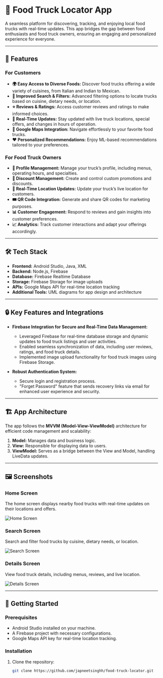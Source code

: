 # 🚚 **Food Truck Locator App**

A seamless platform for discovering, tracking, and enjoying local food trucks with real-time updates. This app bridges the gap between food enthusiasts and food truck owners, ensuring an engaging and personalized experience for everyone.

---

## 🌟 **Features**

### **For Customers**
- **🌍 Easy Access to Diverse Foods:** Discover food trucks offering a wide variety of cuisines, from Italian and Indian to Mexican.
- **🔎 Improved Search & Filters:** Advanced filtering options to locate trucks based on cuisine, dietary needs, or location.
- **⭐ Reviews & Ratings:** Access customer reviews and ratings to make informed choices.
- **📍 Real-Time Updates:** Stay updated with live truck locations, special offers, and changes in hours of operation.
- **🚗 Google Maps Integration:** Navigate effortlessly to your favorite food trucks.
- **❤️ Personalized Recommendations:** Enjoy ML-based recommendations tailored to your preferences.

### **For Food Truck Owners**
- **👤 Profile Management:** Manage your truck’s profile, including menus, operating hours, and specialties.
- **💸 Discount Management:** Create and control custom promotions and discounts.
- **📍 Real-Time Location Updates:** Update your truck’s live location for customers.
- **🎟️ QR Code Integration:** Generate and share QR codes for marketing purposes.
- **📊 Customer Engagement:** Respond to reviews and gain insights into customer preferences.
- **📈 Analytics:** Track customer interactions and adapt your offerings accordingly.

---

## 🛠️ **Tech Stack**
- **Frontend:** Android Studio, Java, XML
- **Backend:** Node.js, Firebase
- **Database:** Firebase Realtime Database
- **Storage:** Firebase Storage for image uploads
- **APIs:** Google Maps API for real-time location tracking
- **Additional Tools:** UML diagrams for app design and architecture

---

## 🔒 **Key Features and Integrations**

- **Firebase Integration for Secure and Real-Time Data Management:**
  - Leveraged Firebase for real-time database storage and dynamic updates to food truck listings and user activities.
  - Enabled seamless synchronization of data, including user reviews, ratings, and food truck details.
  - Implemented image upload functionality for food truck images using Firebase Storage.

- **Robust Authentication System:**
  - Secure login and registration process.
  - "Forget Password" feature that sends recovery links via email for enhanced user experience and security.

---

## 🏗️ **App Architecture**
The app follows the **MVVM (Model-View-ViewModel)** architecture for efficient code management and scalability:
1. **Model:** Manages data and business logic.
2. **View:** Responsible for displaying data to users.
3. **ViewModel:** Serves as a bridge between the View and Model, handling LiveData updates.

---

## 🖼️ **Screenshots**

### **Home Screen**
The home screen displays nearby food trucks with real-time updates on their locations and offers.

![Home Screen](screenshots/home_screen.png)

### **Search Screen**
Search and filter food trucks by cuisine, dietary needs, or location.

![Search Screen](screenshots/search_screen.png)

### **Details Screen**
View food truck details, including menus, reviews, and live location.

![Details Screen](screenshots/details_screen.png)

---

## 🚀 **Getting Started**

### **Prerequisites**
- Android Studio installed on your machine.
- A Firebase project with necessary configurations.
- Google Maps API key for real-time location tracking.

### **Installation**
1. Clone the repository:
   ```bash
   git clone https://github.com/japneetsinghh/food-truck-locator.git
